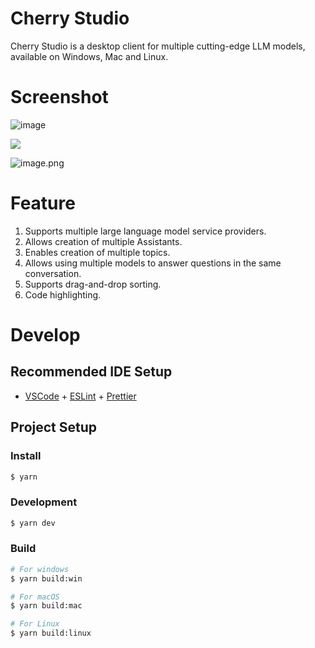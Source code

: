 # Cherry Studio

Cherry Studio is a desktop client for multiple cutting-edge LLM models, available on Windows, Mac and Linux.

# Screenshot

![image](https://github.com/user-attachments/assets/1763dc38-bece-4d24-9c21-ed82f6142694)

![](https://github.com/user-attachments/assets/18c10eed-4711-4975-bf9c-b274c61924f3)

![image.png](https://s2.loli.net/2024/07/16/IQPz12OajfNoBTV.png)

# Feature

1. Supports multiple large language model service providers.
2. Allows creation of multiple Assistants.
3. Enables creation of multiple topics.
4. Allows using multiple models to answer questions in the same conversation.
5. Supports drag-and-drop sorting.
6. Code highlighting.

# Develop
## Recommended IDE Setup

- [VSCode](https://code.visualstudio.com/) + [ESLint](https://marketplace.visualstudio.com/items?itemName=dbaeumer.vscode-eslint) + [Prettier](https://marketplace.visualstudio.com/items?itemName=esbenp.prettier-vscode)

## Project Setup

### Install

```bash
$ yarn
```

### Development

```bash
$ yarn dev
```

### Build

```bash
# For windows
$ yarn build:win

# For macOS
$ yarn build:mac

# For Linux
$ yarn build:linux
```
